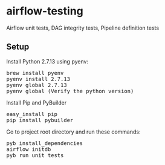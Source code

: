 # airflow-testing
Airflow unit tests, DAG integrity tests, Pipeline definition tests

## Setup
Install Python 2.7.13 using pyenv:
<pre>
brew install pyenv
pyenv install 2.7.13
pyenv global 2.7.13
pyenv global (Verify the python version)
</pre>

Install Pip and PyBuilder
<pre>
easy_install pip
pip install pybuilder
</pre>

Go to project root directory and run these commands:
<pre>
pyb install_dependencies
airflow initdb
pyb run_unit_tests
</pre>